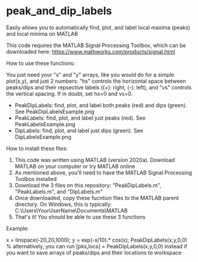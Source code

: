 # peak_and_dip_labels
Easily allows you to automatically find, plot, and label local maxima (peaks) and local minima on MATLAB

This code requires the MATLAB Signal Processing Toolbox, which can be downloaded here: 
https://www.mathworks.com/products/signal.html

How to use these functions:

You just need your "x" and "y" arrays, like you would do for a simple plot(x,y), and just 2 numbers: "hs" controls the horizontal space between peaks/dips and their repsective labels ((+): right, (-): left), and "vs" controls the vertical spacing. If in doubt, set hs=0 and vs=0.

- PeakDipLabels: find, plot, and label both peaks (red) and dips (green). See PeakDipLabelsExample.png
- PeakLabels: find, plot, and label just peaks (red). See PeakLabelsExample.png
- DipLabels: find, plot, and label just dips (green). See DipLabelsExample.png


How to install these files:
1. This code was written using MATLAB (version 2020a). Download MATLAB on your computer or try MATLAB online
2. As mentioned above, you'll need to have the MATLAB Signal Processing Toolbox installed
3. Download the 3 files on this repository: "PeakDipLabels.m", "PeakLabels.m", and "DipLabels.m"
4. Once downloaded, copy these fucntion files to the MATLAB parent directory. On Windows, this is typically: C:\Users\YourUserName\Documents\MATLAB
5. That's it! You should be able to use these 3 functions


Example:

x = linspace(-20,20,1000);
y = exp(-x/10).* cos(x);
PeakDipLabels(x,y,0,0)       % alternatively, you can run [pks,locs] = PeakDipLabels(x,y,0,0) instead if you want to save arrays of peaks/dips and their locations to workspace
